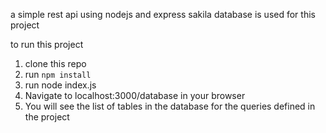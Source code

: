 a simple rest api using nodejs and express
sakila database is used for this project

to run this project
1. clone this repo
2. run `npm install`
3. run node index.js
4. Navigate to localhost:3000/database in your browser
5. You will see the list of tables in the database for the queries defined in the project


